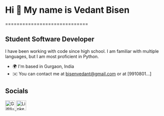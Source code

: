 # Hi 👋 My name is Vedant Bisen
=============================

Student Software Developer
--------------------------

I have been working with code since high school. I am familiar with multiple languages, but I am most proficient in Python.

* 🌍 I'm based in Gurgaon, India
* ✉️ You can contact me at [bisenvedant@gmail.com](mailto:bisenvedant@gmail.com) or at [9910801...]

## Socials

<p align="left">
  <a href="https://www.github.com/Vedant-Bisen" target="_blank" rel="noreferrer">
    <img src="https://raw.githubusercontent.com/danielcranney/readme-generator/main/public/icons/socials/github.svg" alt="GitHub" width="32" height="32" />
  </a>
  <a href="https://www.linkedin.com/in/vedant-bisen-147a591b9/" target="_blank" rel="noreferrer">
    <img src="https://raw.githubusercontent.com/danielcranney/readme-generator/main/public/icons/socials/linkedin.svg" alt="LinkedIn" width="32" height="32" />
  </a>
</p>
